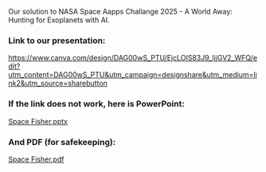 Our solution to NASA Space Aapps Challange 2025 - A World Away: Hunting for Exoplanets with AI.

### Link to our presentation: 
https://www.canva.com/design/DAG00wS_PTU/EjcLOIS83J9_ljjGV2_WFQ/edit?utm_content=DAG00wS_PTU&utm_campaign=designshare&utm_medium=link2&utm_source=sharebutton
### If the link does not work, here is PowerPoint:
[Space Fisher.pptx](https://github.com/user-attachments/files/22707086/Space.Fisher.pptx)
### And PDF (for safekeeping):
[Space Fisher.pdf](https://github.com/user-attachments/files/22707088/Space.Fisher.pdf)
